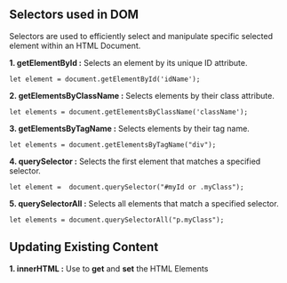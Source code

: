 ## Selectors used in DOM
Selectors are used to efficiently select and manipulate specific selected element within an HTML Document.

**1. getElementById :** Selects an element by its unique ID attribute.

    let element = document.getElementById('idName');

**2. getElementsByClassName :** Selects elements by their class attribute.

    let elements = document.getElementsByClassName('className');

**3. getElementsByTagName :** Selects elements by their tag name.

    let elements = document.getElementsByTagName("div");

**4. querySelector :** Selects the first element that matches a specified selector.

    let element =  document.querySelector("#myId or .myClass");

**5. querySelectorAll :** Selects all elements that match a specified selector. 

    let elements = document.querySelectorAll("p.myClass");

## Updating Existing Content 
**1. innerHTML :** Use to **get** and **set** the HTML Elements